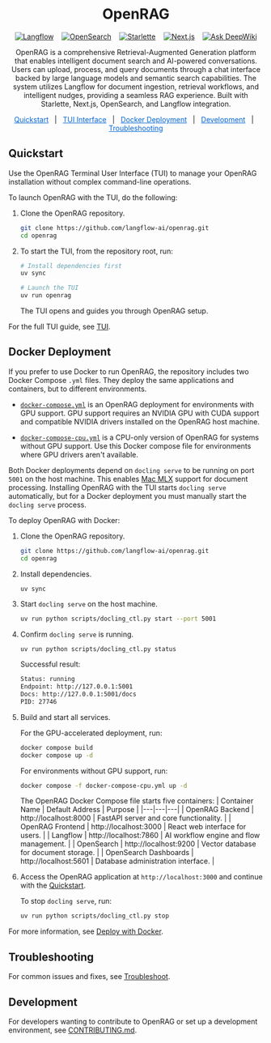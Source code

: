 <div align="center">

# OpenRAG

<div align="center">
  <a href="https://github.com/langflow-ai/langflow"><img src="https://img.shields.io/badge/Langflow-1C1C1E?style=flat&logo=langflow" alt="Langflow"></a>
  &nbsp;&nbsp;
  <a href="https://github.com/opensearch-project/OpenSearch"><img src="https://img.shields.io/badge/OpenSearch-005EB8?style=flat&logo=opensearch&logoColor=white" alt="OpenSearch"></a>
  &nbsp;&nbsp;
  <a href="https://github.com/encode/starlette"><img src="https://img.shields.io/badge/Starlette-009639?style=flat&logo=fastapi&logoColor=white" alt="Starlette"></a>
  &nbsp;&nbsp;
  <a href="https://github.com/vercel/next.js"><img src="https://img.shields.io/badge/Next.js-000000?style=flat&logo=next.js&logoColor=white" alt="Next.js"></a>
  &nbsp;&nbsp;
  <a href="https://deepwiki.com/phact/openrag"><img src="https://deepwiki.com/badge.svg" alt="Ask DeepWiki"></a>
</div>

OpenRAG is a comprehensive Retrieval-Augmented Generation platform that enables intelligent document search and AI-powered conversations. Users can upload, process, and query documents through a chat interface backed by large language models and semantic search capabilities. The system utilizes Langflow for document ingestion, retrieval workflows, and intelligent nudges, providing a seamless RAG experience. Built with Starlette, Next.js, OpenSearch, and Langflow integration.

</div>
<div align="center">
  <a href="#quickstart" style="color: #0366d6;">Quickstart</a> &nbsp;&nbsp;|&nbsp;&nbsp;
  <a href="#tui-interface" style="color: #0366d6;">TUI Interface</a> &nbsp;&nbsp;|&nbsp;&nbsp;
  <a href="#docker-deployment" style="color: #0366d6;">Docker Deployment</a> &nbsp;&nbsp;|&nbsp;&nbsp;
  <a href="#development" style="color: #0366d6;">Development</a> &nbsp;&nbsp;|&nbsp;&nbsp;
  <a href="#troubleshooting" style="color: #0366d6;">Troubleshooting</a>
</div>

## Quickstart

Use the OpenRAG Terminal User Interface (TUI) to manage your OpenRAG installation without complex command-line operations.

To launch OpenRAG with the TUI, do the following:

1. Clone the OpenRAG repository.
    ```bash
    git clone https://github.com/langflow-ai/openrag.git
    cd openrag
    ```

2. To start the TUI, from the repository root, run:
    ```bash
    # Install dependencies first
    uv sync
    
    # Launch the TUI
    uv run openrag
    ```

    The TUI opens and guides you through OpenRAG setup.

For the full TUI guide, see [TUI](docs/docs/get-started/tui.mdx).

## Docker Deployment

If you prefer to use Docker to run OpenRAG, the repository includes two Docker Compose `.yml` files.
They deploy the same applications and containers, but to different environments.

- [`docker-compose.yml`](https://github.com/langflow-ai/openrag/blob/main/docker-compose.yml) is an OpenRAG deployment for environments with GPU support. GPU support requires an NVIDIA GPU with CUDA support and compatible NVIDIA drivers installed on the OpenRAG host machine. 

- [`docker-compose-cpu.yml`](https://github.com/langflow-ai/openrag/blob/main/docker-compose-cpu.yml) is a CPU-only version of OpenRAG for systems without GPU support. Use this Docker compose file for environments where GPU drivers aren't available.

Both Docker deployments depend on `docling serve` to be running on port `5001` on the host machine. This enables [Mac MLX](https://opensource.apple.com/projects/mlx/) support for document processing. Installing OpenRAG with the TUI starts `docling serve` automatically, but for a Docker deployment you must manually start the `docling serve` process.

To deploy OpenRAG with Docker:

1. Clone the OpenRAG repository.
    ```bash
    git clone https://github.com/langflow-ai/openrag.git
    cd openrag
    ```

2. Install dependencies.
    ```bash
    uv sync
    ```

3. Start `docling serve` on the host machine.
    ```bash
    uv run python scripts/docling_ctl.py start --port 5001
    ```
    
4. Confirm `docling serve` is running.
    ```
    uv run python scripts/docling_ctl.py status
    ```

    Successful result:
    ```bash
    Status: running
    Endpoint: http://127.0.0.1:5001
    Docs: http://127.0.0.1:5001/docs
    PID: 27746
    ```

5. Build and start all services.

    For the GPU-accelerated deployment, run:
    ```bash
    docker compose build
    docker compose up -d
    ```

    For environments without GPU support, run: 
    ```bash
    docker compose -f docker-compose-cpu.yml up -d
    ```

   The OpenRAG Docker Compose file starts five containers:
   | Container Name | Default Address | Purpose |
   |---|---|---|
   | OpenRAG Backend | http://localhost:8000 | FastAPI server and core functionality. |
   | OpenRAG Frontend | http://localhost:3000 | React web interface for users. |
   | Langflow | http://localhost:7860 | AI workflow engine and flow management. |
   | OpenSearch | http://localhost:9200 | Vector database for document storage. |
   | OpenSearch Dashboards | http://localhost:5601 | Database administration interface. |

6. Access the OpenRAG application at `http://localhost:3000` and continue with the [Quickstart](docs/docs/get-started/quickstart.mdx).

    To stop `docling serve`, run:
    
    ```bash
    uv run python scripts/docling_ctl.py stop
    ```

For more information, see [Deploy with Docker](docs/docs/get-started/docker.mdx).

## Troubleshooting

For common issues and fixes, see [Troubleshoot](docs/docs/support/troubleshoot.mdx).

## Development

For developers wanting to contribute to OpenRAG or set up a development environment, see [CONTRIBUTING.md](CONTRIBUTING.md).